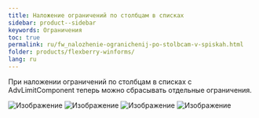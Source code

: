 ```yaml
---
title: Наложение ограничений по столбцам в списках
sidebar: product--sidebar
keywords: Ограничения
toc: true
permalink: ru/fw_nalozhenie-ogranichenij-po-stolbcam-v-spiskah.html
folder: products/flexberry-winforms/
lang: ru
---
```


При наложении ограничений по столбцам в списках с AdvLimitComponent теперь можно сбрасывать отдельные ограничения.

![Изображение](/images/img/page/Nalozhenie-ogranichenij-po-stolbcam-v-spiskah/Scr00.jpg)
![Изображение](/images/img/page/Nalozhenie-ogranichenij-po-stolbcam-v-spiskah/Scr01.jpg)
![Изображение](/images/img/page/Nalozhenie-ogranichenij-po-stolbcam-v-spiskah/Scr02.jpg)
![Изображение](/images/img/page/Nalozhenie-ogranichenij-po-stolbcam-v-spiskah/Scr03.jpg)

